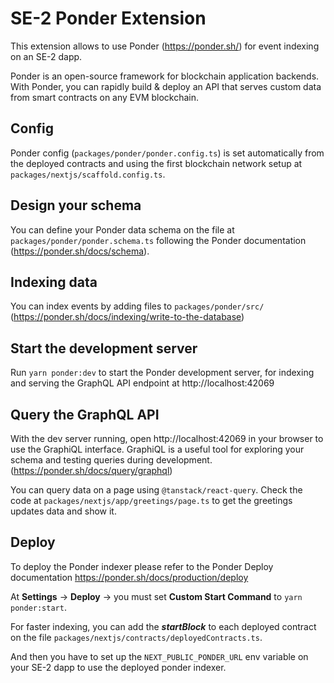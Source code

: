 # SE-2 Ponder Extension

This extension allows to use Ponder (https://ponder.sh/) for event indexing on an SE-2 dapp.

Ponder is an open-source framework for blockchain application backends. With Ponder, you can rapidly build & deploy an API that serves custom data from smart contracts on any EVM blockchain.

## Config

Ponder config (`packages/ponder/ponder.config.ts`) is set automatically from the deployed contracts and using the first blockchain network setup at `packages/nextjs/scaffold.config.ts`.

## Design your schema

You can define your Ponder data schema on the file at `packages/ponder/ponder.schema.ts` following the Ponder documentation (https://ponder.sh/docs/schema).

## Indexing data

You can index events by adding files to `packages/ponder/src/` (https://ponder.sh/docs/indexing/write-to-the-database)

## Start the development server

Run `yarn ponder:dev` to start the Ponder development server, for indexing and serving the GraphQL API endpoint at http://localhost:42069

## Query the GraphQL API

With the dev server running, open http://localhost:42069 in your browser to use the GraphiQL interface. GraphiQL is a useful tool for exploring your schema and testing queries during development. (https://ponder.sh/docs/query/graphql)

You can query data on a page using `@tanstack/react-query`. Check the code at `packages/nextjs/app/greetings/page.ts` to get the greetings updates data and show it.

## Deploy

To deploy the Ponder indexer please refer to the Ponder Deploy documentation https://ponder.sh/docs/production/deploy

At **Settings** -> **Deploy** -> you must set **Custom Start Command** to `yarn ponder:start`.

For faster indexing, you can add the ***startBlock*** to each deployed contract on the file `packages/nextjs/contracts/deployedContracts.ts`.

And then you have to set up the `NEXT_PUBLIC_PONDER_URL` env variable on your SE-2 dapp to use the deployed ponder indexer.
